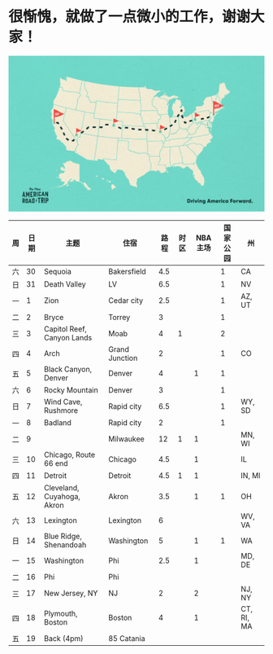 # 很惭愧，就做了一点微小的工作，谢谢大家！

![alt text](resources/NART_Podcast-03.png)

|周|日期|主题|住宿|路程|时区|NBA主场|国家公园|州|
|--|---|----|---|---|----|-------|------|--|
|六|30|Sequoia|Bakersfield|4.5|||1|CA|
|日|31|Death Valley|LV|6.5|||1|NV|
|一|1|Zion|Cedar city|2.5|||1|AZ, UT|
|二|2|Bryce|Torrey|3|||1||
|三|3|Capitol Reef, Canyon Lands|Moab|4|1||2||
|四|4|Arch|Grand Junction|2|||1|CO|
|五|5|Black Canyon, Denver|Denver|4||1|1||
|六|6|Rocky Mountain|Denver|3|||1||
|日|7|Wind Cave, Rushmore|Rapid city|6.5|||1|WY, SD|
|一|8|Badland|Rapid city|2|||1||
|二|9||Milwaukee|12|1|1||MN, WI|
|三|10|Chicago, Route 66 end|Chicago|4.5||1||IL|
|四|11|Detroit|Detroit|4.5|1|1||IN, MI|
|五|12|Cleveland, Cuyahoga, Akron|Akron|3.5||1|1|OH|
|六|13|Lexington|Lexington|6||||WV, VA|
|日|14|Blue Ridge, Shenandoah|Washington|5||1|1|WA|
|一|15|Washington|Phi|2.5||1||MD, DE|
|二|16|Phi|Phi||||||
|三|17|New Jersey, NY|NJ|2||2||NJ, NY|
|四|18|Plymouth, Boston|Boston|4||1||CT, RI, MA|
|五|19|Back (4pm)|85 Catania||||||
